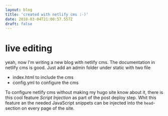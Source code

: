 ```yaml
---
layout: blog
title: 'created with netlify cms :-)'
date: 2018-03-04T21:00:57.557Z
draft: false
---
```

# live editing

yeah, now I'm writing a new blog with netlify cms.
The documentation in netlify cms is good.
Just add an admin folder under static with two file
- index.html to include the cms
- config.yml to configure the cms

To configure netlify cms without making my hugo site know about it, there is this cool feature *Script Injection* as part of the post deploy step. Whit this feature an the needed JavaScript snippets can be injected into the `head`-section on every page of the site.
